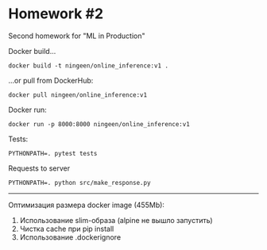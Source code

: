 Homework #2
==============================

Second homework for "ML in Production"

Docker build...
~~~
docker build -t ningeen/online_inference:v1 .
~~~

...or pull from DockerHub:
~~~
docker pull ningeen/online_inference:v1
~~~

Docker run:
~~~
docker run -p 8000:8000 ningeen/online_inference:v1
~~~

Tests:
~~~
PYTHONPATH=. pytest tests
~~~

Requests to server
~~~
PYTHONPATH=. python src/make_response.py
~~~

---
Оптимизация размера docker image (455Mb):
1. Использование slim-образа (alpine не вышло запустить)
1. Чистка cache при pip install
1. Использование .dockerignore